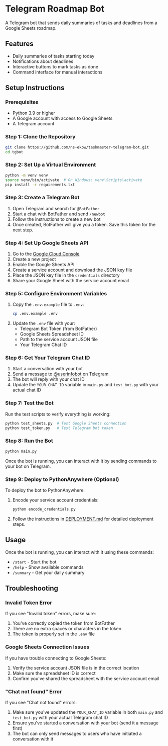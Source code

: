 # Telegram Roadmap Bot

A Telegram bot that sends daily summaries of tasks and deadlines from a Google Sheets roadmap.

## Features

- Daily summaries of tasks starting today
- Notifications about deadlines
- Interactive buttons to mark tasks as done
- Command interface for manual interactions

## Setup Instructions

### Prerequisites

- Python 3.9 or higher
- A Google account with access to Google Sheets
- A Telegram account

### Step 1: Clone the Repository

```bash
git clone https://github.com/ns-ekow/taskmaster-telegram-bot.git
cd tgbot
```

### Step 2: Set Up a Virtual Environment

```bash
python -m venv venv
source venv/bin/activate  # On Windows: venv\Scripts\activate
pip install -r requirements.txt
```

### Step 3: Create a Telegram Bot

1. Open Telegram and search for `@BotFather`
2. Start a chat with BotFather and send `/newbot`
3. Follow the instructions to create a new bot
4. Once created, BotFather will give you a token. Save this token for the next step.

### Step 4: Set Up Google Sheets API

1. Go to the [Google Cloud Console](https://console.cloud.google.com/)
2. Create a new project
3. Enable the Google Sheets API
4. Create a service account and download the JSON key file
5. Place the JSON key file in the `credentials` directory
6. Share your Google Sheet with the service account email

### Step 5: Configure Environment Variables

1. Copy the `.env.example` file to `.env`:
   ```bash
   cp .env.example .env
   ```
2. Update the `.env` file with your:
   - Telegram Bot Token (from BotFather)
   - Google Sheets Spreadsheet ID
   - Path to the service account JSON file
   - Your Telegram Chat ID

### Step 6: Get Your Telegram Chat ID

1. Start a conversation with your bot
2. Send a message to [@userinfobot](https://t.me/userinfobot) on Telegram
3. The bot will reply with your chat ID
4. Update the `YOUR_CHAT_ID` variable in `main.py` and `test_bot.py` with your actual chat ID

### Step 7: Test the Bot

Run the test scripts to verify everything is working:

```bash
python test_sheets.py  # Test Google Sheets connection
python test_token.py   # Test Telegram bot token
```

### Step 8: Run the Bot

```bash
python main.py
```

Once the bot is running, you can interact with it by sending commands to your bot on Telegram.

### Step 9: Deploy to PythonAnywhere (Optional)

To deploy the bot to PythonAnywhere:

1. Encode your service account credentials:

   ```bash
   python encode_credentials.py
   ```

2. Follow the instructions in [DEPLOYMENT.md](DEPLOYMENT.md) for detailed deployment steps.

## Usage

Once the bot is running, you can interact with it using these commands:

- `/start` - Start the bot
- `/help` - Show available commands
- `/summary` - Get your daily summary

## Troubleshooting

### Invalid Token Error

If you see "Invalid token" errors, make sure:

1. You've correctly copied the token from BotFather
2. There are no extra spaces or characters in the token
3. The token is properly set in the `.env` file

### Google Sheets Connection Issues

If you have trouble connecting to Google Sheets:

1. Verify the service account JSON file is in the correct location
2. Make sure the spreadsheet ID is correct
3. Confirm you've shared the spreadsheet with the service account email

### "Chat not found" Error

If you see "Chat not found" errors:

1. Make sure you've updated the `YOUR_CHAT_ID` variable in both `main.py` and `test_bot.py` with your actual Telegram chat ID
2. Ensure you've started a conversation with your bot (send it a message first)
3. The bot can only send messages to users who have initiated a conversation with it
